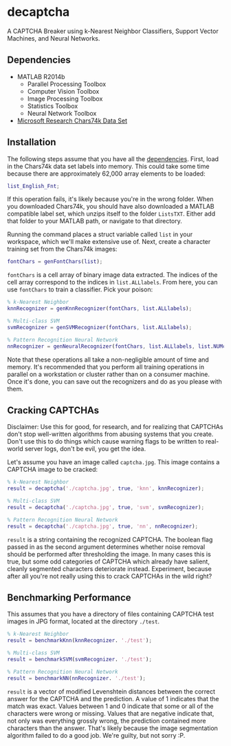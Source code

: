 decaptcha
=========

A CAPTCHA Breaker using k-Nearest Neighbor Classifiers, Support Vector Machines, and Neural Networks.

## Dependencies
- MATLAB R2014b
    - Parallel Processing Toolbox
    - Computer Vision Toolbox
    - Image Processing Toolbox
    - Statistics Toolbox
    - Neural Network Toolbox
- [Microsoft Research Chars74k Data Set](http://www.ee.surrey.ac.uk/CVSSP/demos/chars74k/)

## Installation
The following steps assume that you have all the [dependencies](#dependencies). First, load in the Chars74k data set labels into memory. This could take some time because there are approximately 62,000 array elements to be loaded:

```matlab
list_English_Fnt;
```

If this operation fails, it's likely because you're in the wrong folder. When you downloaded Chars74k, you should have also downloaded a MATLAB compatible label set, which unzips itself to the folder ``ListsTXT``. Either add that folder to your MATLAB path, or navigate to that directory. 

Running the command places a struct variable called ``list`` in your workspace, which we'll make extensive use of. Next, create a character training set from the Chars74k images:

```matlab
fontChars = genFontChars(list);
```

``fontChars`` is a cell array of binary image data extracted. The indices of the cell array correspond to the indices in ``list.ALLlabels``. From here, you can use ``fontChars`` to train a classifier. Pick your poison:

```matlab
% k-Nearest Neighbor
knnRecognizer = genKnnRecognizer(fontChars, list.ALLlabels);

% Multi-class SVM
svmRecognizer = genSVMRecognizer(fontChars, list.ALLlabels);

% Pattern Recognition Neural Network
nnRecognizer = genNeuralRecognizer(fontChars, list.ALLlabels, list.NUMclasses);
```

Note that these operations all take a non-negligible amount of time and memory. It's recommended that you perform all training operations in parallel on a workstation or cluster rather than on a consumer machine. Once it's done, you can save out the recognizers and do as you please with them.

## Cracking CAPTCHAs
Disclaimer: Use this for good, for research, and for realizing that CAPTCHAs don't stop well-written algorithms from abusing systems that you create. Don't use this to do things which cause warning flags to be written to real-world server logs, don't be evil, you get the idea.

Let's assume you have an image called ``captcha.jpg``. This image contains a CAPTCHA image to be cracked:

```matlab
% k-Nearest Neighbor
result = decaptcha('./captcha.jpg', true, 'knn', knnRecognizer);

% Multi-class SVM
result = decaptcha('./captcha.jpg', true, 'svm', svmRecognizer);

% Pattern Recognition Neural Network
result = decaptcha('./captcha.jpg', true, 'nn', nnRecognizer);
```

``result`` is a string containing the recognized CAPTCHA. The boolean flag passed in as the second argument determines whether noise removal should be performed after thresholding the image. In many cases this is true, but some odd categories of CAPTCHA which already have salient, cleanly segmented characters deteriorate instead. Experiment, because after all you're not really using this to crack CAPTCHAs in the wild right?

## Benchmarking Performance
This assumes that you have a directory of files containing CAPTCHA test images in JPG format, located at the directory ``./test``.

```matlab
% k-Nearest Neighbor
result = benchmarkKnn(knnRecognizer. './test');

% Multi-class SVM
result = benchmarkSVM(svmRecognizer. './test');

% Pattern Recognition Neural Network
result = benchmarkNN(nnRecognizer. './test');
```

``result`` is a vector of modified Levenshtein distances between the correct answer for the CAPTCHA and the prediction. A value of 1 indicates that the match was exact. Values between 1 and 0 indicate that some or all of the characters were wrong or missing. Values that are negative indicate that, not only was everything grossly wrong, the prediction contained more characters than the answer. That's likely because the image segmentation algorithm failed to do a good job. We're guilty, but not sorry :P.